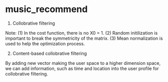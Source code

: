 # music_recommend

1. Collobrative filtering

Note: (1) In the cost function, there is no X0 = 1. (2) Random initilization is important to break the symmetricity of the matrix. (3) Mean normalization is used to help the optimization process.

2. Content-based collobrative filtering

By adding new vector making the user space to a higher dimension space, we can add information, such as time and location into the user profile for collobrative filtering. 

